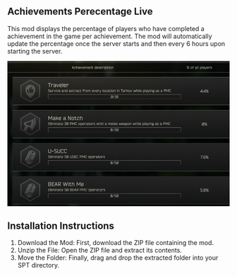 
## Achievements Perecentage Live
This mod displays the percentage of players who have completed a achievement in the game per achievement. The mod will automatically update the percentage once the server starts and then every 6 hours upon starting the server.

![Screenshot of achievements](/documentation/image.png)

## Installation Instructions
1. Download the Mod: First, download the ZIP file containing the mod.
2. Unzip the File: Open the ZIP file and extract its contents.
3. Move the Folder: Finally, drag and drop the extracted folder into your SPT directory.